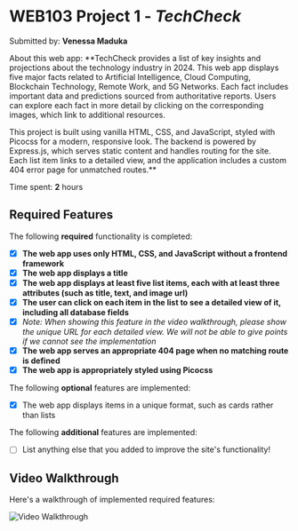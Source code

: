# WEB103 Project 1 - *TechCheck*

Submitted by: **Venessa Maduka**

About this web app: 
**TechCheck provides a list of key insights and projections about the technology industry in 2024. This web app displays five major facts related to Artificial Intelligence, Cloud Computing, Blockchain Technology, Remote Work, and 5G Networks. Each fact includes important data and predictions sourced from authoritative reports. Users can explore each fact in more detail by clicking on the corresponding images, which link to additional resources.

This project is built using vanilla HTML, CSS, and JavaScript, styled with Picocss for a modern, responsive look. The backend is powered by Express.js, which serves static content and handles routing for the site. Each list item links to a detailed view, and the application includes a custom 404 error page for unmatched routes.**

Time spent: **2** hours

## Required Features

The following **required** functionality is completed:

<!-- Make sure to check off completed functionality below -->
- [x] **The web app uses only HTML, CSS, and JavaScript without a frontend framework**
- [x] **The web app displays a title**
- [x] **The web app displays at least five list items, each with at least three attributes (such as title, text, and image url)**
- [x] **The user can click on each item in the list to see a detailed view of it, including all database fields**
- [x] *Note: When showing this feature in the video walkthrough, please show the unique URL for each detailed view. We will not be able to give points if we cannot see the implementation* 
- [x] **The web app serves an appropriate 404 page when no matching route is defined**
- [x] **The web app is appropriately styled using Picocss**

The following **optional** features are implemented:

- [x] The web app displays items in a unique format, such as cards rather than lists

The following **additional** features are implemented:

- [ ] List anything else that you added to improve the site's functionality!

## Video Walkthrough

Here's a walkthrough of implemented required features:

<img src='http://i.imgur.com/link/to/your/gif/file.gif' title='Video Walkthrough' width='' alt='Video Walkthrough' />
